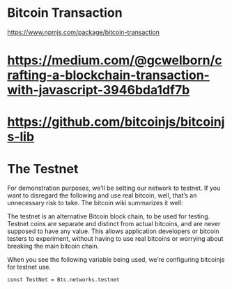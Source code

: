 # Bitcoin Transaction 
https://www.npmjs.com/package/bitcoin-transaction

# https://medium.com/@gcwelborn/crafting-a-blockchain-transaction-with-javascript-3946bda1df7b

# https://github.com/bitcoinjs/bitcoinjs-lib

# The Testnet

For demonstration purposes, we’ll be setting our network to testnet. If you want to disregard the following and use real bitcoin, well, that’s an unnecessary risk to take. The bitcoin wiki summarizes it well:

The testnet is an alternative Bitcoin block chain, to be used for testing. Testnet coins are separate and distinct from actual bitcoins, and are never supposed to have any value. This allows application developers or bitcoin testers to experiment, without having to use real bitcoins or worrying about breaking the main bitcoin chain.

When you see the following variable being used, we’re configuring bitcoinjs for testnet use.

<code>const TestNet = Btc.networks.testnet</code>

